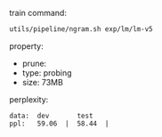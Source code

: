 
train command:

```bash
utils/pipeline/ngram.sh exp/lm/lm-v5
```

property:

- prune: 
- type:  probing
- size:  73MB

perplexity:

```
data:  dev       test
ppl:   59.06  |  58.44  |
```
